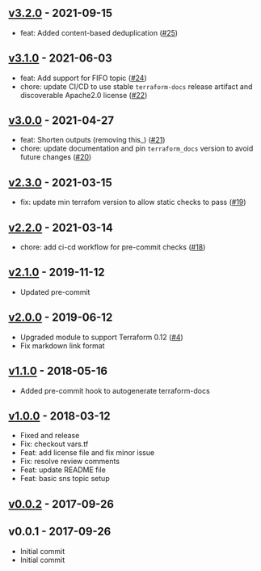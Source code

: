<a name="v3.2.0"></a>
## [v3.2.0] - 2021-09-15

- feat: Added content-based deduplication ([#25](https://github.com/terraform-aws-modules/terraform-aws-sns/issues/25))


<a name="v3.1.0"></a>
## [v3.1.0] - 2021-06-03

- feat: Add support for FIFO topic ([#24](https://github.com/terraform-aws-modules/terraform-aws-sns/issues/24))
- chore: update CI/CD to use stable `terraform-docs` release artifact and discoverable Apache2.0 license ([#22](https://github.com/terraform-aws-modules/terraform-aws-sns/issues/22))


<a name="v3.0.0"></a>
## [v3.0.0] - 2021-04-27

- feat: Shorten outputs (removing this_) ([#21](https://github.com/terraform-aws-modules/terraform-aws-sns/issues/21))
- chore: update documentation and pin `terraform_docs` version to avoid future changes ([#20](https://github.com/terraform-aws-modules/terraform-aws-sns/issues/20))


<a name="v2.3.0"></a>
## [v2.3.0] - 2021-03-15

- fix: update min terrafom version to allow static checks to pass ([#19](https://github.com/terraform-aws-modules/terraform-aws-sns/issues/19))


<a name="v2.2.0"></a>
## [v2.2.0] - 2021-03-14

- chore: add ci-cd workflow for pre-commit checks ([#18](https://github.com/terraform-aws-modules/terraform-aws-sns/issues/18))


<a name="v2.1.0"></a>
## [v2.1.0] - 2019-11-12

- Updated pre-commit


<a name="v2.0.0"></a>
## [v2.0.0] - 2019-06-12

- Upgraded module to support Terraform 0.12 ([#4](https://github.com/terraform-aws-modules/terraform-aws-sns/issues/4))
- Fix markdown link format


<a name="v1.1.0"></a>
## [v1.1.0] - 2018-05-16

- Added pre-commit hook to autogenerate terraform-docs


<a name="v1.0.0"></a>
## [v1.0.0] - 2018-03-12

- Fixed and release
- Fix: checkout vars.tf
- Feat: add license file and fix minor issue
- Fix: resolve review comments
- Feat: update README file
- Feat: basic sns topic setup


<a name="v0.0.2"></a>
## [v0.0.2] - 2017-09-26



<a name="v0.0.1"></a>
## v0.0.1 - 2017-09-26

- Initial commit
- Initial commit


[Unreleased]: https://github.com/terraform-aws-modules/terraform-aws-sns/compare/v3.2.0...HEAD
[v3.2.0]: https://github.com/terraform-aws-modules/terraform-aws-sns/compare/v3.1.0...v3.2.0
[v3.1.0]: https://github.com/terraform-aws-modules/terraform-aws-sns/compare/v3.0.0...v3.1.0
[v3.0.0]: https://github.com/terraform-aws-modules/terraform-aws-sns/compare/v2.3.0...v3.0.0
[v2.3.0]: https://github.com/terraform-aws-modules/terraform-aws-sns/compare/v2.2.0...v2.3.0
[v2.2.0]: https://github.com/terraform-aws-modules/terraform-aws-sns/compare/v2.1.0...v2.2.0
[v2.1.0]: https://github.com/terraform-aws-modules/terraform-aws-sns/compare/v2.0.0...v2.1.0
[v2.0.0]: https://github.com/terraform-aws-modules/terraform-aws-sns/compare/v1.1.0...v2.0.0
[v1.1.0]: https://github.com/terraform-aws-modules/terraform-aws-sns/compare/v1.0.0...v1.1.0
[v1.0.0]: https://github.com/terraform-aws-modules/terraform-aws-sns/compare/v0.0.2...v1.0.0
[v0.0.2]: https://github.com/terraform-aws-modules/terraform-aws-sns/compare/v0.0.1...v0.0.2
